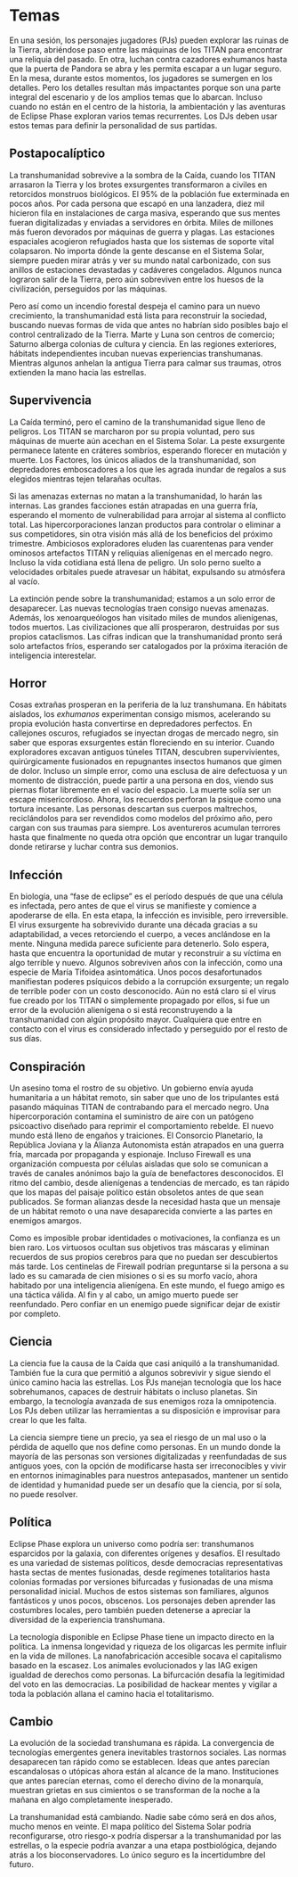 # Temas

En una sesión, los personajes jugadores (PJs) pueden explorar las ruinas de la Tierra, abriéndose paso entre las máquinas de los TITAN para encontrar una reliquia del pasado. En otra, luchan contra cazadores exhumanos hasta que la puerta de Pandora se abra y les permita escapar a un lugar seguro. En la mesa, durante estos momentos, los jugadores se sumergen en los detalles. Pero los detalles resultan más impactantes porque son una parte integral del escenario y de los amplios temas que lo abarcan. Incluso cuando no están en el centro de la historia, la ambientación y las aventuras de Eclipse Phase exploran varios temas recurrentes. Los DJs deben usar estos temas para definir la personalidad de sus partidas.

## Postapocalíptico

La transhumanidad sobrevive a la sombra de la Caída, cuando los TITAN arrasaron la Tierra y los brotes exsurgentes transformaron a civiles en retorcidos monstruos biológicos. El 95% de la población fue exterminada en pocos años. Por cada persona que escapó en una lanzadera, diez mil hicieron fila en instalaciones de carga masiva, esperando que sus mentes fueran digitalizadas y enviadas a servidores en órbita. Miles de millones más fueron devorados por máquinas de guerra y plagas. Las estaciones espaciales acogieron refugiados hasta que los sistemas de soporte vital colapsaron. No importa dónde la gente descanse en el Sistema Solar, siempre pueden mirar atrás y ver su mundo natal carbonizado, con sus anillos de estaciones devastadas y cadáveres congelados. Algunos nunca lograron salir de la Tierra, pero aún sobreviven entre los huesos de la civilización, perseguidos por las máquinas.

Pero así como un incendio forestal despeja el camino para un nuevo crecimiento, la transhumanidad está lista para reconstruir la sociedad, buscando nuevas formas de vida que antes no habrían sido posibles bajo el control centralizado de la Tierra. Marte y Luna son centros de comercio; Saturno alberga colonias de cultura y ciencia. En las regiones exteriores, hábitats independientes incuban nuevas experiencias transhumanas. Mientras algunos anhelan la antigua Tierra para calmar sus traumas, otros extienden la mano hacia las estrellas.

## Supervivencia

La Caída terminó, pero el camino de la transhumanidad sigue lleno de peligros. Los TITAN se marcharon por su propia voluntad, pero sus máquinas de muerte aún acechan en el Sistema Solar. La peste exsurgente permanece latente en cráteres sombríos, esperando florecer en mutación y muerte. Los Factores, los únicos aliados de la transhumanidad, son depredadores emboscadores a los que les agrada inundar de regalos a sus elegidos mientras tejen telarañas ocultas.

Si las amenazas externas no matan a la transhumanidad, lo harán las internas. Las grandes facciones están atrapadas en una guerra fría, esperando el momento de vulnerabilidad para arrojar al sistema al conflicto total. Las hipercorporaciones lanzan productos para controlar o eliminar a sus competidores, sin otra visión más allá de los beneficios del próximo trimestre. Ambiciosos exploradores eluden las cuarentenas para vender ominosos artefactos TITAN y reliquias alienígenas en el mercado negro. Incluso la vida cotidiana está llena de peligro. Un solo perno suelto a velocidades orbitales puede atravesar un hábitat, expulsando su atmósfera al vacío.

La extinción pende sobre la transhumanidad; estamos a un solo error de desaparecer. Las nuevas tecnologías traen consigo nuevas amenazas. Además, los xenoarqueólogos han visitado miles de mundos alienígenas, todos muertos. Las civilizaciones que allí prosperaron, destruidas por sus propios cataclismos. Las cifras indican que la transhumanidad pronto será solo artefactos fríos, esperando ser catalogados por la próxima iteración de inteligencia interestelar.

## Horror

Cosas extrañas prosperan en la periferia de la luz transhumana. En hábitats aislados, los _exhumanos_ experimentan consigo mismos, acelerando su propia evolución hasta convertirse en depredadores perfectos. En callejones oscuros, refugiados se inyectan drogas de mercado negro, sin saber que esporas exsurgentes están floreciendo en su interior. Cuando exploradores excavan antiguos túneles TITAN, descubren supervivientes, quirúrgicamente fusionados en repugnantes insectos humanos que gimen de dolor. Incluso un simple error, como una esclusa de aire defectuosa y un momento de distracción, puede partir a una persona en dos, viendo sus piernas flotar libremente en el vacío del espacio. La muerte solía ser un escape misericordioso. Ahora, los recuerdos perforan la psique como una tortura incesante. Las personas descartan sus cuerpos maltrechos, reciclándolos para ser revendidos como modelos del próximo año, pero cargan con sus traumas para siempre. Los aventureros acumulan terrores hasta que finalmente no queda otra opción que encontrar un lugar tranquilo donde retirarse y luchar contra sus demonios.

## Infección

En biología, una “fase de eclipse” es el período después de que una célula es infectada, pero antes de que el virus se manifieste y comience a apoderarse de ella. En esta etapa, la infección es invisible, pero irreversible. El virus exsurgente ha sobrevivido durante una década gracias a su adaptabilidad, a veces retorciendo el cuerpo, a veces anclándose en la mente. Ninguna medida parece suficiente para detenerlo. Solo espera, hasta que encuentra la oportunidad de mutar y reconstruir a su víctima en algo terrible y nuevo. Algunos sobreviven años con la infección, como una especie de María Tifoidea asintomática. Unos pocos desafortunados manifiestan poderes psíquicos debido a la corrupción exsurgente; un regalo de terrible poder con un costo desconocido. Aún no está claro si el virus fue creado por los TITAN o simplemente propagado por ellos, si fue un error de la evolución alienígena o si está reconstruyendo a la transhumanidad con algún propósito mayor. Cualquiera que entre en contacto con el virus es considerado infectado y perseguido por el resto de sus días.

## Conspiración

Un asesino toma el rostro de su objetivo. Un gobierno envía ayuda humanitaria a un hábitat remoto, sin saber que uno de los tripulantes está pasando máquinas TITAN de contrabando para el mercado negro. Una hipercorporación contamina el suministro de aire con un patógeno psicoactivo diseñado para reprimir el comportamiento rebelde. El nuevo mundo está lleno de engaños y traiciones. El Consorcio Planetario, la República Joviana y la Alianza Autonomista están atrapados en una guerra fría, marcada por propaganda y espionaje. Incluso Firewall es una organización compuesta por células aisladas que solo se comunican a través de canales anónimos bajo la guía de benefactores desconocidos. El ritmo del cambio, desde alienígenas a tendencias de mercado, es tan rápido que los mapas del paisaje político están obsoletos antes de que sean publicados. Se forman alianzas desde la necesidad hasta que un mensaje de un hábitat remoto o una nave desaparecida convierte a las partes en enemigos amargos.

Como es imposible probar identidades o motivaciones, la confianza es un bien raro. Los virtuosos ocultan sus objetivos tras máscaras y eliminan recuerdos de sus propios cerebros para que no puedan ser descubiertos más tarde. Los centinelas de Firewall podrían preguntarse si la persona a su lado es su camarada de cien misiones o si es su morfo vacío, ahora habitado por una inteligencia alienígena. En este mundo, el fuego amigo es una táctica válida. Al fin y al cabo, un amigo muerto puede ser reenfundado. Pero confiar en un enemigo puede significar dejar de existir por completo.

## Ciencia

La ciencia fue la causa de la Caída que casi aniquiló a la transhumanidad. También fue la cura que permitió a algunos sobrevivir y sigue siendo el único camino hacia las estrellas. Los PJs manejan tecnología que los hace sobrehumanos, capaces de destruir hábitats o incluso planetas. Sin embargo, la tecnología avanzada de sus enemigos roza la omnipotencia. Los PJs deben utilizar las herramientas a su disposición e improvisar para crear lo que les falta.

La ciencia siempre tiene un precio, ya sea el riesgo de un mal uso o la pérdida de aquello que nos define como personas. En un mundo donde la mayoría de las personas son versiones digitalizadas y reenfundadas de sus antiguos yoes, con la opción de modificarse hasta ser irreconocibles y vivir en entornos inimaginables para nuestros antepasados, mantener un sentido de identidad y humanidad puede ser un desafío que la ciencia, por sí sola, no puede resolver.

## Política

Eclipse Phase explora un universo como podría ser: transhumanos esparcidos por la galaxia, con diferentes orígenes y desafíos. El resultado es una variedad de sistemas políticos, desde democracias representativas hasta sectas de mentes fusionadas, desde regímenes totalitarios hasta colonias formadas por versiones bifurcadas y fusionadas de una misma personalidad inicial. Muchos de estos sistemas son familiares, algunos fantásticos y unos pocos, obscenos. Los personajes deben aprender las costumbres locales, pero también pueden detenerse a apreciar la diversidad de la experiencia transhumana.

La tecnología disponible en Eclipse Phase tiene un impacto directo en la política. La inmensa longevidad y riqueza de los oligarcas les permite influir en la vida de millones. La nanofabricación accesible socava el capitalismo basado en la escasez. Los animales evolucionados y las IAG exigen igualdad de derechos como personas. La bifurcación desafía la legitimidad del voto en las democracias. La posibilidad de hackear mentes y vigilar a toda la población allana el camino hacia el totalitarismo.

## Cambio

La evolución de la sociedad transhumana es rápida. La convergencia de tecnologías emergentes genera inevitables trastornos sociales. Las normas desaparecen tan rápido como se establecen. Ideas que antes parecían escandalosas o utópicas ahora están al alcance de la mano. Instituciones que antes parecían eternas, como el derecho divino de la monarquía, muestran grietas en sus cimientos o se transforman de la noche a la mañana en algo completamente inesperado.

La transhumanidad está cambiando. Nadie sabe cómo será en dos años, mucho menos en veinte. El mapa político del Sistema Solar podría reconfigurarse, otro riesgo-x podría dispersar a la transhumanidad por las estrellas, o la especie podría avanzar a una etapa postbiológica, dejando atrás a los bioconservadores. Lo único seguro es la incertidumbre del futuro.
